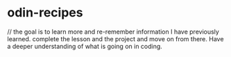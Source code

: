 # odin-recipes
// the goal is to learn more and re-remember information I have previously learned. complete the lesson and the project and move on from there. Have a deeper understanding of what is going on in coding.

